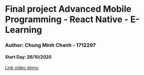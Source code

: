 # Final project Advanced Mobile Programming - React Native - E-Learning

### Author: Chung Minh Chanh - 1712297

#### Start Day: 26/10/2020

[Link video demo](https://youtube.com)
